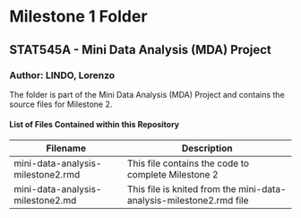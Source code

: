 # Milestone 1 Folder

## STAT545A - Mini Data Analysis (MDA) Project

### Author: LINDO, Lorenzo

The folder is part of the Mini Data Analysis (MDA) Project and contains the source files for Milestone 2.


#### List of Files Contained within this Repository
Filename | Description
---------|------------
mini-data-analysis-milestone2.rmd | This file contains the code to complete Milestone 2
mini-data-analysis-milestone2.md | This file is knited from the mini-data-analysis-milestone2.rmd file
